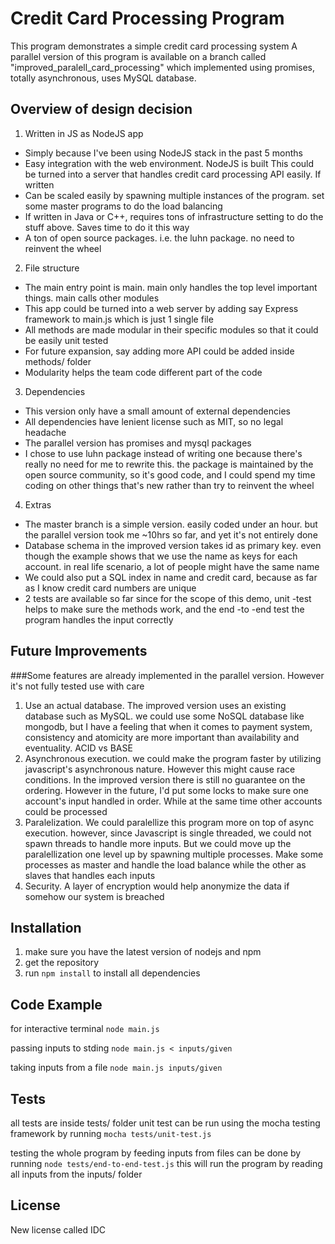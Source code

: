# Credit Card Processing Program

This program demonstrates a simple credit card processing system
A parallel version of this program is available on a branch called
"improved_paralell_card_processing" which implemented using promises,
totally asynchronous, uses MySQL database.

## Overview of design decision

1. Written in JS as NodeJS app
  - Simply because I've been using NodeJS stack in the past 5 months
  - Easy integration with the web environment. NodeJS is built This could be turned into a server that handles credit card processing API easily. If written
  - Can be scaled easily by spawning multiple instances of the program. set some master programs to do the load balancing
  - If written in Java or C++, requires tons of infrastructure setting to do the stuff above. Saves time to do it this way
  - A ton of open source packages. i.e. the luhn package. no need to reinvent the wheel
2. File structure
  - The main entry point is main. main only handles the top level important things. main calls other modules
  - This app could be turned into a web server by adding say Express framework to main.js which is just 1 single file
  - All methods are made modular in their specific modules so that it could be easily unit tested
  - For future expansion, say adding more API could be added inside methods/ folder
  - Modularity helps the team code different part of the code
3. Dependencies
  - This version only have a small amount of external dependencies
  - All dependencies have lenient license such as MIT, so no legal headache
  - The parallel version has promises and mysql packages
  - I chose to use luhn package instead of writing one because there's really no need for me to rewrite this. the package is maintained by the open source community, so it's good code, and I could spend my time coding on other things that's new rather than try to reinvent the wheel
4. Extras
  - The master branch is a simple version. easily coded under an hour. but the parallel version took me ~10hrs so far, and yet it's not entirely done
  - Database schema in the improved version takes id as primary key. even though the example shows that we use the name as keys for each account. in real life scenario, a lot of people might have the same name
  - We could also put a SQL index in name and credit card, because as far as I know credit card numbers are unique
  - 2 tests are available so far since for the scope of this demo, unit  -test helps to make sure the methods work, and the end  -to  -end test the program handles the input correctly 

## Future Improvements

###Some features are already implemented in the parallel version. However it's not fully tested use with care

1. Use an actual database.
   The improved version uses an existing database such as MySQL. we could use some NoSQL database like mongodb, but I have a feeling that when it comes to payment system, consistency and atomicity are more important than availability and eventuality. ACID vs BASE
2. Asynchronous execution. 
   we could make the program faster by utilizing javascript's asynchronous nature. However this might cause race conditions. In the improved version there is still no guarantee on the ordering. However in the future, I'd put some locks to make sure one account's input handled in order. While at the same time other accounts could be processed
3. Paralelization. 
   We could paralellize this program more on top of async execution. however, since Javascript is single threaded, we could not spawn threads to handle more inputs. But we could move up the paralellization one level up by spawning multiple processes. Make some processes as master and handle the load balance while the other as slaves that handles each inputs
4. Security. 
   A layer of encryption would help anonymize the data if somehow our system is breached

## Installation

1. make sure you have the latest version of nodejs and npm
2. get the repository
3. run `npm install` to install all dependencies

## Code Example

for interactive terminal
```node main.js```

passing inputs to stding
```node main.js < inputs/given```

taking inputs from a file
```node main.js inputs/given```

## Tests

all tests are inside tests/ folder
unit test can be run using the mocha testing framework by running 
```mocha tests/unit-test.js```

testing the whole program by feeding inputs from files can be done by running 
```node tests/end-to-end-test.js```
this will run the program by reading all inputs from the inputs/ folder

## License

New license called IDC